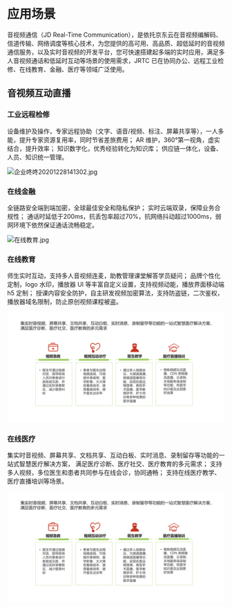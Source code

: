 # 应用场景

音视频通信（JD Real-Time Communication），是依托京东云在音视频编解码、信道传输、网络调度等核心技术，为您提供的高可用、高品质、超低延时的音视频通信服务，以及实时音视频的开发平台，您可快速搭建起多端的实时应用，满足多人音视频通话和低延时互动等场景的使用需求，JRTC 已在协同办公、远程工业检修、在线教育、金融、医疗等领域广泛使用。  

## 音视频互动直播  



### 工业远程检修

设备维护及操作，专家远程协助（文字、语音/视频、标注、屏幕共享等），一人多能，提升专家资源复用率，同时节省差旅费用； AR 维护，360°第一视角，虚实结合，提升效率； 知识数字化，优秀经验转化为知识库； 供应链一体化，设备、人员、知识统一管理。

![企业咚咚20201228141302.jpg](https://github.com/jdcloudcom/cn/blob/cn-Real-Time-Communication/image/Real-Time-Communicat/%E8%BF%9C%E7%A8%8B%E6%A3%80%E4%BF%AE.png)

### 在线金融

全链路安全端到端加密，全球最佳安全和隐私保护； 实时云端双录，保障业务合规性； 通话时延低于200ms，抗丢包率超过70%，抗网络抖动超过1000ms，弱网环境下依然保证通话流畅稳定。

![在线教育.jpg](https://github.com/jdcloudcom/cn/blob/cn-Real-Time-Communication/image/Real-Time-Communicat/%E5%9C%A8%E7%BA%BF%E9%87%91%E8%9E%8D.png)

### 在线教育

师生实时互动，支持多人音视频连麦，助教管理课堂解答学员疑问； 品牌个性化定制，logo 水印，播放器 UI 等丰富自定义设置，支持视频动能，播放界面移动端 h5 定制； 授课内容安全防护，自主研发视频加密算法，支持防盗链，二次鉴权，播放器域名限制，防止原创视频课程被盗。

![互联网医疗.jpg](../../../../image/Real-Time-Communicat/互联网医疗.jpg)

### 在线医疗

集实时音视频、屏幕共享、文档共享、互动白板、实时消息、录制留存等功能的一站式智慧医疗解决方案， 满足医疗诊断、医疗社交、医疗教育的多元需求； 支持多人视频，多位医生和患者共同参与在线会诊，协同通畅； 支持在线医疗教学、医疗直播培训等场景。

![互联网医疗.jpg](../../../../image/Real-Time-Communicat/互联网医疗.jpg)
